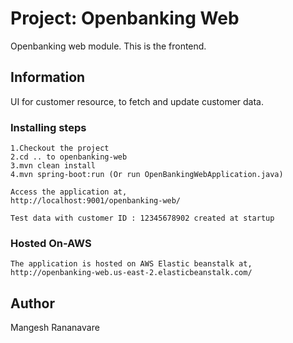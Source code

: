 # Project: Openbanking Web

Openbanking web module. This is the frontend.

## Information

UI for customer resource, to fetch and update customer data.

### Installing steps
```
1.Checkout the project
2.cd .. to openbanking-web
3.mvn clean install
4.mvn spring-boot:run (Or run OpenBankingWebApplication.java)
 
Access the application at,
http://localhost:9001/openbanking-web/
 
Test data with customer ID : 12345678902 created at startup
```

### Hosted On-AWS
```
The application is hosted on AWS Elastic beanstalk at,   
http://openbanking-web.us-east-2.elasticbeanstalk.com/
```

## Author
Mangesh Rananavare